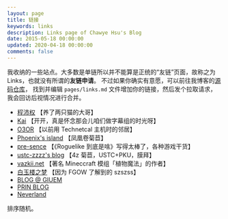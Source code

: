```yaml
---
layout: page
title: 链接
keywords: links
description: Links page of Chawye Hsu's Blog
date: 2015-05-18 00:00:00
updated: 2020-04-18 00:00:00
comments: false
---
```


我收纳的一些站点。大多数是单链所以并不能算是正统的“友链”页面，故称之为 Links，也就没有所谓的**友链申请**。
不过如果你确实有意愿，可以前往我博客的[源码仓库](https://github.com/chawyehsu/www.h404bi.com)，
找到并编辑 `pages/links.md` 文件增加你的链接，然后发个拉取请求，我会回访后视情况进行合并。

 - [程沛权](https://chengpeiquan.com) 【养了两只猫的大哥】
 - [Kai](https://kclu.net) 【开开，真是怀念那会儿咱们做字幕组的时光呀】
 - [O3OR](http://o3or.com) 【以前用 Technetcal 主机时的邻居】
 - [Phoenix's island](https://blog.phoenixlzx.com) 【凤凰卷菊苣】
 - [pre-sence](http://pre-sence.com) 【《Roguelike 到底是啥》写得太棒了，各种游戏干货】
 - [ustc-zzzz's blog](http://blog.ustc-zzzz.net) 【4z 菊苣，USTC+PKU，膜拜】
 - [vazkii.net](https://vazkii.net) 【著名 Mineccraft 模组「植物魔法」的作者】
 - [白玉楼之梦](http://blog.hakugyokurou.net) 【因为 FGOW 了解到的 szszss】
 - [BLOG @ GIUEM](https://www.giuem.com)
 - [PRIN BLOG](https://printempw.github.io)
 - [Neverland](https://type.cyhsu.xyz)
 
 排序随机。
 
